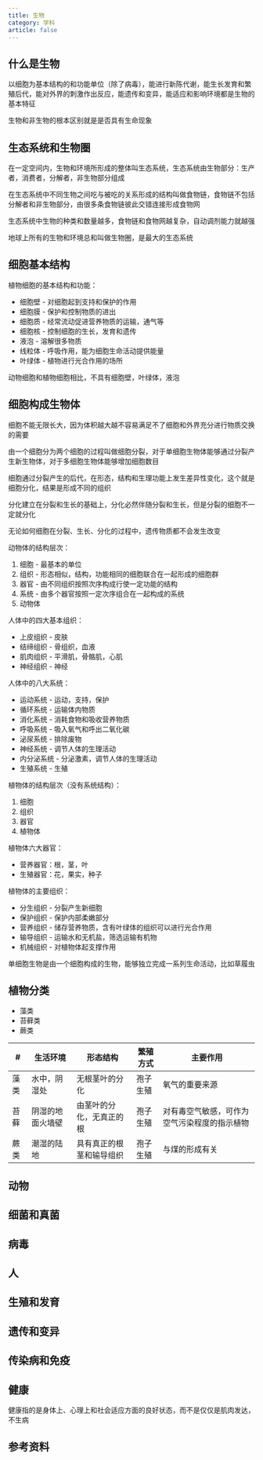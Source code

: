 ```yaml
---
title: 生物
category: 学科
article: false
---
```


## 什么是生物

以细胞为基本结构的和功能单位（除了病毒），能进行新陈代谢，能生长发育和繁殖后代，能对外界的刺激作出反应，能遗传和变异，能适应和影响环境都是生物的基本特征

生物和非生物的根本区别就是是否具有生命现象

## 生态系统和生物圈

在一定空间内，生物和环境所形成的整体叫生态系统，生态系统由生物部分：生产者，消费者，分解者，非生物部分组成

在生态系统中不同生物之间吃与被吃的关系形成的结构叫做食物链，食物链不包括分解者和非生物部分，由很多条食物链彼此交错连接形成食物网

生态系统中生物的种类和数量越多，食物链和食物网越复杂，自动调剂能力就越强

地球上所有的生物和环境总和叫做生物圈，是最大的生态系统

## 细胞基本结构

植物细胞的基本结构和功能：

+ 细胞壁 - 对细胞起到支持和保护的作用 
+ 细胞膜 - 保护和控制物质的进出
+ 细胞质 - 经常流动促进营养物质的运输，通气等
+ 细胞核 - 控制细胞的生长，发育和遗传
+ 液泡 - 溶解很多物质
+ 线粒体 - 呼吸作用，能为细胞生命活动提供能量
+ 叶绿体 - 植物进行光合作用的场所

动物细胞和植物细胞相比，不具有细胞壁，叶绿体，液泡

## 细胞构成生物体

细胞不能无限长大，因为体积越大越不容易满足不了细胞和外界充分进行物质交换的需要

由一个细胞分为两个细胞的过程叫做细胞分裂，对于单细胞生物体能够通过分裂产生新生物体，对于多细胞生物体能够增加细胞数目

细胞通过分裂产生的后代，在形态，结构和生理功能上发生差异性变化，这个就是细胞分化，结果是形成不同的组织

分化建立在分裂和生长的基础上，分化必然伴随分裂和生长，但是分裂的细胞不一定就分化

无论如何细胞在分裂、生长、分化的过程中，遗传物质都不会发生改变

动物体的结构层次：

1. 细胞 - 最基本的单位
2. 组织 - 形态相似，结构，功能相同的细胞联合在一起形成的细胞群
3. 器官 - 由不同组织按照次序构成行使一定功能的结构
4. 系统 - 由多个器官按照一定次序组合在一起构成的系统
5. 动物体

人体中的四大基本组织：

+ 上皮组织 - 皮肤 
+ 结缔组织 - 骨组织，血液
+ 肌肉组织 - 平滑肌，骨骼肌，心肌
+ 神经组织 - 神经

人体中的八大系统：

+ 运动系统 - 运动，支持，保护 
+ 循环系统 - 运输体内物质
+ 消化系统 - 消耗食物和吸收营养物质
+ 呼吸系统 -  吸入氧气和呼出二氧化碳
+ 泌尿系统 - 排除废物
+ 神经系统 - 调节人体的生理活动
+ 内分泌系统 - 分泌激素，调节人体的生理活动
+ 生殖系统 - 生殖

植物体的结构层次（没有系统结构）：

1. 细胞
2. 组织
3. 器官
4. 植物体

植物体六大器官：

+ 营养器官：根，茎，叶
+ 生殖器官：花，果实，种子

植物体的主要组织：

+ 分生组织 - 分裂产生新细胞
+ 保护组织 - 保护内部柔嫩部分
+ 营养组织 - 储存营养物质，含有叶绿体的组织可以进行光合作用
+ 输导组织 - 运输水和无机盐，筛选运输有机物
+ 机械组织 - 对植物体起支撑作用

单细胞生物是由一个细胞构成的生物，能够独立完成一系列生命活动，比如草履虫

## 植物分类

+ 藻类
+ 苔藓类
+ 蕨类

#|生活环境|形态结构|繁殖方式|主要作用
---|---|---|---|---
藻类|水中，阴湿处|无根茎叶的分化|孢子生殖|氧气的重要来源
苔藓|阴湿的地面火墙壁|由茎叶的分化，无真正的根|孢子生殖|对有毒空气敏感，可作为空气污染程度的指示植物
蕨类|潮湿的陆地|具有真正的根茎和输导组织|孢子生殖|与煤的形成有关

## 动物

## 细菌和真菌

## 病毒

## 人

## 生殖和发育

## 遗传和变异

## 传染病和免疫

## 健康

健康指的是身体上、心理上和社会适应方面的良好状态，而不是仅仅是肌肉发达，不生病


## 参考资料
